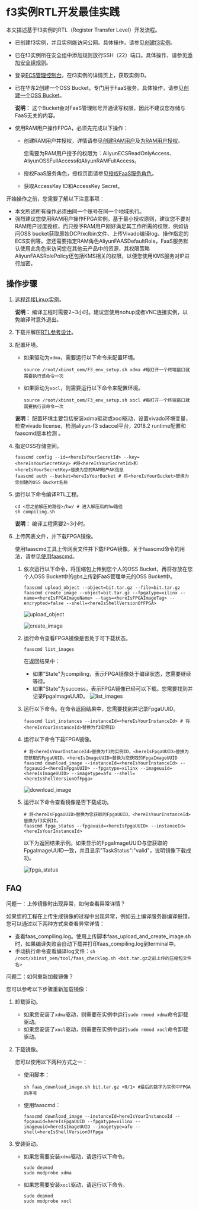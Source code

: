 # f3实例RTL开发最佳实践

本文描述基于f3实例的RTL（Register Transfer Level）开发流程。

-   已创建f3实例，并且实例能访问公网。具体操作，请参见[创建f3实例](/cn.zh-CN/实例/选择实例规格/FPGA计算型/创建f3实例.md)。
-   已在f3实例所在安全组中添加规则放行SSH（22）端口。具体操作，请参见[添加安全组规则](/cn.zh-CN/安全/安全组/添加安全组规则.md)。
-   登录[ECS管理控制台](https://ecs.console.aliyun.com/#/home)，在f3实例的详情页上，获取实例ID。
-   已在华东2创建一个OSS Bucket，专门用于FaaS服务。具体操作，请参见[创建一个OSS Bucket](/cn.zh-CN/快速入门/控制台快速入门/创建存储空间.md)。

    **说明：** 这个Bucket会对FaaS管理账号开通读写权限，因此不建议您存储与FaaS无关的内容。

-   使用RAM用户操作FPGA，必须先完成以下操作：
    -   创建RAM用户并授权，详情请参见[创建RAM用户](/cn.zh-CN/用户管理/基本操作/创建RAM用户.md)及[为RAM用户授权](/cn.zh-CN/用户管理/授权管理/为RAM用户授权.md)。

        您需要为RAM用户授予的权限为：AliyunECSReadOnlyAccess、AliyunOSSFullAccess和AliyunRAMFullAccess。

    -   授权FaaS服务角色，授权页面请参见[授权FaaS服务角色](https://ram.console.aliyun.com/#/role/authorize?request=%7B%22Requests%22%3A%20%7B%22request1%22%3A%20%7B%22RoleName%22%3A%20%22AliyunFAASDefaultRole%22%2C%20%22TemplateId%22%3A%20%22DefaultRole%22%7D%7D%2C%20%22ReturnUrl%22%3A%20%22https%3A//ecs.console.aliyun.com/%23/home%22%2C%20%22Service%22%3A%20%22FAAS%22%7D)。
    -   获取AccessKey ID和AccessKey Secret。

开始操作之前，您需要了解以下注意事项：

-   本文所述所有操作必须由同一个账号在同一个地域执行。
-   强烈建议您使用RAM用户操作FPGA实例。基于最小授权原则，建议您不要对RAM用户过度授权，而只授予RAM用户刚好满足其工作所需的权限，例如访问OSS bucket获取原始DCP/xclbin文件、上传Vivado编译log、操作指定的ECS实例等。您还需要指定RAM角色AliyunFAASDefaultRole，FaaS服务默认使用此角色来访问您在其他云产品中的资源，其权限策略AliyunFAASRolePolicy还包括KMS相关的权限，以便您使用KMS服务对IP进行加密。

## 操作步骤

1.  [远程连接Linux实例](/cn.zh-CN/实例/连接实例/使用第三方客户端工具连接实例/使用用户名密码验证连接Linux实例.md)。

    **说明：** 编译工程时需要2~3小时。建议您使用nohup或者VNC连接实例，以免编译时意外退出。

2.  下载并解压[RTL参考设计](https://faas-ref-design.oss-cn-hangzhou.aliyuncs.com/FaaS_F3/f3_hdk.tar.gz)。

3.  配置环境。

    -   如果驱动为`xdma`，需要运行以下命令来配置环境。

        ```
        source /root/xbinst_oem/F3_env_setup.sh xdma #每打开一个终端窗口就需要执行该命令一次  
        ```

    -   如果驱动为`xocl`，则需要运行以下命令来配置环境。

        ```
        source /root/xbinst_oem/F3_env_setup.sh xocl #每打开一个终端窗口就需要执行该命令一次
        ```

    **说明：** 配置环境主要包括安装xdma驱动或xocl驱动，设置vivado环境变量，检查vivado license，检测aliyun-f3 sdaccel平台，2018.2 runtime配置和faascmd版本检测 。

4.  指定OSS存储空间。

    ```
    faascmd config --id=<hereIsYourSecretId> --key=<hereIsYourSecretKey> #将<hereIsYourSecretId>和<hereIsYourSecretKey>替换为您的RAM用户AK信息
    faascmd auth --bucket=hereIsYourBucket # 将<hereIsYourBucket>替换为您创建的OSS Bucket名称                        
    ```

5.  运行以下命令编译RTL工程。

    ```
    cd <您之前解压的路径>/hw/ # 进入解压后的hw路径
    sh compiling.sh               
    ```

    **说明：** 编译工程需要2~3小时。

6.  上传网表文件，并下载FPGA镜像。

    使用faascmd工具上传网表文件并下载FPGA镜像。关于faascmd命令的用法，请参见[使用faascmd](/cn.zh-CN/最佳实践/FaaS实例最佳实践/faascmd工具/使用faascmd.md)。

    1.  依次运行以下命令，将压缩包上传到您个人的OSS Bucket，再将存放在您个人OSS Bucket中的gbs上传到FaaS管理单元的OSS Bucket中。

        ```
        faascmd upload_object --object=bit.tar.gz --file=bit.tar.gz
        faascmd create_image --object=bit.tar.gz --fpgatype=xilinx --name=<hereIsFPGAImageName> --tags=<hereIsFPGAImageTag> --encrypted=false --shell=<hereIsShellVersionOfFPGA>                      
        ```

        ![upload_object](https://static-aliyun-doc.oss-accelerate.aliyuncs.com/assets/img/zh-CN/2875688951/p12112.png)

        ![create_image](https://static-aliyun-doc.oss-accelerate.aliyuncs.com/assets/img/zh-CN/2875688951/p12113.png)

    2.  运行命令查看FPGA镜像是否处于可下载状态。

        ```
        faascmd list_images
        ```

        在返回结果中：

        -   如果"State"为compiling，表示FPGA镜像处于编译状态，您需要继续等待。
        -   如果"State"为success，表示FPGA镜像已经可以下载。您需要找到并记录FpgaImageUUID。
        ![list_images](https://static-aliyun-doc.oss-accelerate.aliyuncs.com/assets/img/zh-CN/2875688951/p12115.png)

    3.  运行以下命令。在命令返回结果中，您需要找到并记录FpgaUUID。

        ```
        faascmd list_instances --instanceId=<hereIsYourInstanceId> # 将<hereIsYourInstanceId>替换为f3实例ID
        ```

    4.  运行以下命令下载FPGA镜像。

        ```
        # 将<hereIsYourInstanceId>替换为f3的实例ID，<hereIsFpgaUUID>替换为您获取的FpgaUUID，<hereIsImageUUID>替换为您获取的FpgaImageUUID
        faascmd download_image --instanceId=<hereIsYourInstanceId> --fpgauuid=<hereIsFpgaUUID> --fpgatype=xilinx --imageuuid=<hereIsImageUUID> --imagetype=afu --shell=<hereIsShellVersionOfFpga>
        ```

        ![download_image](https://static-aliyun-doc.oss-accelerate.aliyuncs.com/assets/img/zh-CN/2875688951/p12116.png)

    5.  运行以下命令查看镜像是否下载成功。

        ```
        # 将<hereIsFpgaUUID>替换为您获取的FpgaUUID，<hereIsYourInstanceId>替换为f3实例ID。
        faascmd fpga_status --fpgauuid=<hereIsFpgaUUID> --instanceId=<hereIsYourInstanceId> 
        ```

        以下为返回结果示例。如果显示的FpgaImageUUID与您获取的FpgaImageUUID一致，并且显示"TaskStatus":"valid"，说明镜像下载成功。

        ![fpga_status](https://static-aliyun-doc.oss-accelerate.aliyuncs.com/assets/img/zh-CN/2875688951/p12117.png)


## FAQ

问题一：上传镜像时出现异常，如何查看异常详情？

如果您的工程在上传生成镜像的过程中出现异常，例如云上编译服务器编译报错，您可以通过以下两种方式来查看异常详情：

-   查看faas\_compiling.log。使用上传脚本faas\_upload\_and\_create\_image.sh时，如果编译失败会自动下载并打印faas\_compiling.log到terminal中。
-   手动执行命令查看编译log文件：`sh /root/xbinst_oem/tool/faas_checklog.sh <bit.tar.gz之前上传的压缩包文件名>`

问题二：如何重新加载镜像？

您可以参考以下步骤重新加载镜像：

1.  卸载驱动。

    -   如果您安装了`xdma`驱动，则需要在实例中运行`sudo rmmod xdma`命令卸载驱动。
    -   如果您安装了`xocl`驱动，则需要在实例中运行`sudo rmmod xocl`命令卸载驱动。
2.  下载镜像。

    您可以使用以下两种方式之一：

    -   使用脚本：

        ```
        sh faas_download_image.sh bit.tar.gz <0/1> #最后的数字为实例中FPGA的序号
        ```

    -   使用faascmd：

        ```
        faascmd download_image --instanceId=hereIsYourInstanceId --fpgauuid=hereIsFpgaUUID --fpgatype=xilinx --imageuuid=hereIsImageUUID --imagetype=afu --shell=hereIsShellVersionOfFpga
        ```

3.  安装驱动。

    -   如果您需要安装`xdma`驱动，请运行以下命令。

        ```
        sudo depmod
        sudo modprobe xdma
        ```

    -   如果您需要安装`xocl`驱动，请运行以下命令。

        ```
        sudo depmod 
        sudo modprobe xocl
        ```


